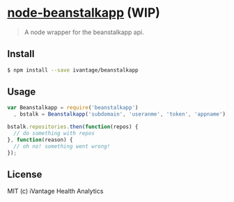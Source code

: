 #  [node-beanstalkapp][npm-url] (WIP)

> A node wrapper for the beanstalkapp api.


## Install

```sh
$ npm install --save ivantage/beanstalkapp
```


## Usage

```js
var Beanstalkapp = require('beanstalkapp')
  , bstalk = Beanstalkapp('subdomain', 'useranme', 'token', 'appname');

bstalk.repositories.then(function(repos) {
  // do something with repos
}, function(reason) {
  // oh no! something went wrong!
});
```


## License

MIT (c) iVantage Health Analytics


[npm-url]: https://npmjs.org/package/beanstalkapp

